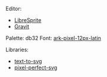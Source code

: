 Editor:

- [LibreSprite](https://github.com/LibreSprite/LibreSprite)
- [Gravit](https://designer.gravit.io)

Palette: db32
Font: [ark-pixel-12px-latin](https://github.com/TakWolf/ark-pixel-font)

Libraries:

- [text-to-svg](https://github.com/shrhdk/text-to-svg)
- [pixel-perfect-svg](https://github.com/kagof/pixel-perfect-svg)
